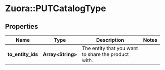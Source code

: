 # Zuora::PUTCatalogType

## Properties
Name | Type | Description | Notes
------------ | ------------- | ------------- | -------------
**to_entity_ids** | **Array&lt;String&gt;** | The entity that you want to share the product with.  | 


